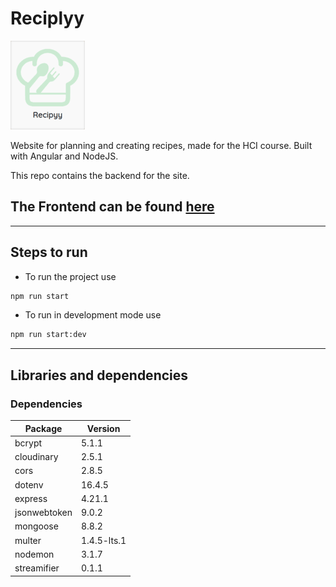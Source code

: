 # Reciplyy

![](.imgs/logo.png)

Website for planning and creating recipes, made for the HCI course. Built with Angular and NodeJS.

This repo contains the backend for the site.

## **The Frontend can be found [here](https://github.com/Nour-2003/Recipyy-frontend.git)**

---

## Steps to run

* To run the project use

```bash
npm run start
```
* To run in development mode use
```bash
npm run start:dev
```

---

## Libraries and dependencies

### Dependencies

| Package        | Version        |
|----------------|----------------|
| bcrypt         | 5.1.1         |
| cloudinary     | 2.5.1         |
| cors           | 2.8.5         |
| dotenv         | 16.4.5        |
| express        | 4.21.1        |
| jsonwebtoken   | 9.0.2         |
| mongoose       | 8.8.2         |
| multer         | 1.4.5-lts.1   |
| nodemon        | 3.1.7         |
| streamifier    | 0.1.1         |
